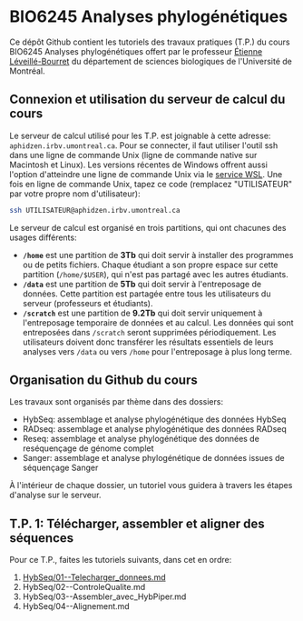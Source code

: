 # BIO6245 Analyses phylogénétiques

Ce dépôt Github contient les tutoriels des travaux pratiques (T.P.) du cours BIO6245 Analyses phylogénétiques 
offert par le professeur [Étienne Léveillé-Bourret](https://irbv.umontreal.ca/le-personnel/etienne-leveille/) 
du département de sciences biologiques de l'Université de Montréal.

## Connexion et utilisation du serveur de calcul du cours
Le serveur de calcul utilisé pour les T.P. est joignable à cette adresse: `aphidzen.irbv.umontreal.ca`. Pour se connecter, il faut 
utiliser l'outil ssh dans une ligne de commande Unix (ligne de commande native sur Macintosh et Linux). 
Les versions récentes de Windows offrent aussi l'option d'atteindre une ligne de commande Unix via le 
[service WSL](https://learn.microsoft.com/windows/wsl/tutorials/linux). Une fois en ligne de commande 
Unix, tapez ce code (remplacez "UTILISATEUR" par votre propre nom d'utilisateur):  
```bash
ssh UTILISATEUR@aphidzen.irbv.umontreal.ca

```

Le serveur de calcul est organisé en trois partitions, qui ont chacunes des usages différents:
- **`/home`** est une partition de **3Tb** qui doit servir à installer des programmes ou de petits 
fichiers. Chaque étudiant a son propre espace sur cette partition (`/home/$USER`), qui n'est pas partagé 
avec les autres étudiants.
- **`/data`** est une partition de **5Tb** qui doit servir à l'entreposage de données. Cette partition 
est partagée entre tous les utilisateurs du serveur (professeurs et étudiants). 
- **`/scratch`** est une partition de **9.2Tb** qui doit servir uniquement à l'entreposage temporaire 
de données et au calcul. Les données qui sont entreposées dans `/scratch` seront supprimées 
périodiquement. Les utilisateurs doivent donc transférer les résultats essentiels de leurs analyses 
vers `/data` ou vers `/home` pour l'entreposage à plus long terme.

## Organisation du Github du cours

Les travaux sont organisés par thème dans des dossiers:
- HybSeq: assemblage et analyse phylogénétique des données HybSeq
- RADseq: assemblage et analyse phylogénétique des données RADseq
- Reseq: assemblage et analyse phylogénétique des données de reséquençage de génome complet
- Sanger: assemblage et analyse phylogénétique de données issues de séquençage Sanger

À l'intérieur de chaque dossier, un tutoriel vous guidera à travers les étapes d'analyse sur le serveur.

## T.P. 1: Télécharger, assembler et aligner des séquences

Pour ce T.P., faites les tutoriels suivants, dans cet en ordre:
1. [HybSeq/01--Telecharger_donnees.md](HybSeq/01--Telecharger_donnees.md)
2. HybSeq/02--ControleQualite.md
3. HybSeq/03--Assembler_avec_HybPiper.md
4. HybSeq/04--Alignement.md

